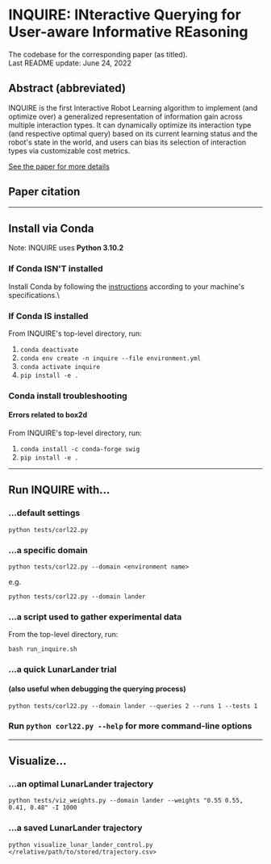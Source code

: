 # INQUIRE: INteractive Querying for User-aware Informative REasoning

The codebase for the corresponding paper (as titled).\
Last README update: June 24, 2022

## Abstract (abbreviated)

INQUIRE is the first Interactive Robot Learning algorithm to implement
(and optimize over) a generalized representation of information gain
across multiple interaction types. It can dynamically optimize its
interaction type (and respective optimal query) based on its current
learning status and the robot's state in the world, and users can bias
its selection of interaction types via customizable cost metrics.

[See the paper for more details](www.__.com)

## Paper citation

---

## Install via Conda

Note: INQUIRE uses **Python 3.10.2**

### If Conda ISN'T installed

Install Conda by following the [instructions](https://docs.conda.io/projects/conda/en/latest/user-guide/install/index.html)
according to your machine's specifications.\

### If Conda IS installed

From INQUIRE's top-level directory, run:

1. ``conda deactivate``
1. ``conda env create -n inquire --file environment.yml``
1. ``conda activate inquire``
1. ``pip install -e .``

### Conda install troubleshooting

#### Errors related to box2d

From INQUIRE's top-level directory, run:

1. ``conda install -c conda-forge swig``
1. ``pip install -e .``

---

## Run INQUIRE with...

### ...default settings

``python tests/corl22.py``

### ...a specific domain

``python tests/corl22.py --domain <environment name>``

e.g.

``python tests/corl22.py --domain lander``

### ...a script used to gather experimental data

From the top-level directory, run:

``bash run_inquire.sh``

### ...a quick LunarLander trial

#### (also useful when debugging the querying process)

``python tests/corl22.py --domain lander --queries 2 --runs 1 --tests 1``

### Run ``python corl22.py --help`` for more command-line options

---

## Visualize...

### ...an optimal LunarLander trajectory

``python tests/viz_weights.py --domain lander --weights "0.55 0.55, 0.41, 0.48" -I 1000``

### ...a saved LunarLander trajectory

``python visualize_lunar_lander_control.py </relative/path/to/stored/trajectory.csv>``
